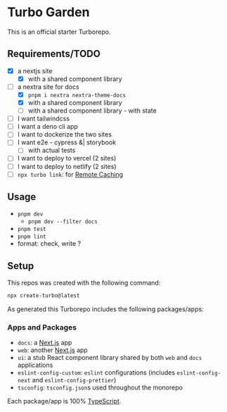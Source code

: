 # Turbo Garden

This is an official starter Turborepo.

## Requirements/TODO

- [x] a nextjs site
  - [x] with a shared component library
- [ ] a nextra site for docs
  - [x] `pnpm i nextra nextra-theme-docs`
  - [x] with a shared component library
  - [ ] with a shared component library - with state
- [ ] I want tailwindcss
- [ ] I want a deno cli app
- [ ] I want to dockerize the two sites
- [ ] I want e2e - cypress &| storybook
  - [ ] with actual tests
- [ ] I want to deploy to vercel (2 sites)
- [ ] I want to deploy to netlify (2 sites)
- [ ] `npx turbo link`: for [Remote Caching](https://turbo.build/repo/docs/core-concepts/remote-caching)

## Usage

- `pnpm dev`
  - `pnpm dev --filter docs`
- `pnpm test`
- `pnpm lint`
- format: check, write ?

## Setup

This repos was created with the following command:

```sh
npx create-turbo@latest
```

As generated this Turborepo includes the following packages/apps:

### Apps and Packages

- `docs`: a [Next.js](https://nextjs.org/) app
- `web`: another [Next.js](https://nextjs.org/) app
- `ui`: a stub React component library shared by both `web` and `docs` applications
- `eslint-config-custom`: `eslint` configurations (includes `eslint-config-next` and `eslint-config-prettier`)
- `tsconfig`: `tsconfig.json`s used throughout the monorepo

Each package/app is 100% [TypeScript](https://www.typescriptlang.org/).
